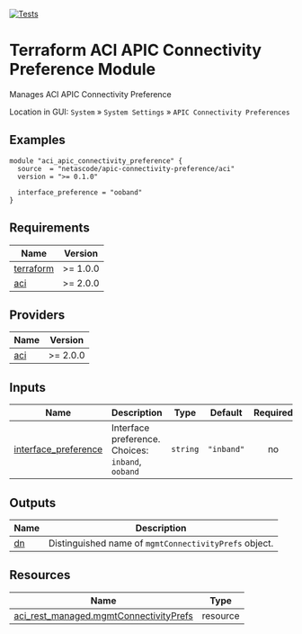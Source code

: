 <!-- BEGIN_TF_DOCS -->
[![Tests](https://github.com/netascode/terraform-aci-apic-connectivity-preference/actions/workflows/test.yml/badge.svg)](https://github.com/netascode/terraform-aci-apic-connectivity-preference/actions/workflows/test.yml)

# Terraform ACI APIC Connectivity Preference Module

Manages ACI APIC Connectivity Preference

Location in GUI:
`System` » `System Settings` » `APIC Connectivity Preferences`

## Examples

```hcl
module "aci_apic_connectivity_preference" {
  source  = "netascode/apic-connectivity-preference/aci"
  version = ">= 0.1.0"

  interface_preference = "ooband"
}
```

## Requirements

| Name | Version |
|------|---------|
| <a name="requirement_terraform"></a> [terraform](#requirement\_terraform) | >= 1.0.0 |
| <a name="requirement_aci"></a> [aci](#requirement\_aci) | >= 2.0.0 |

## Providers

| Name | Version |
|------|---------|
| <a name="provider_aci"></a> [aci](#provider\_aci) | >= 2.0.0 |

## Inputs

| Name | Description | Type | Default | Required |
|------|-------------|------|---------|:--------:|
| <a name="input_interface_preference"></a> [interface\_preference](#input\_interface\_preference) | Interface preference. Choices: `inband`, `ooband` | `string` | `"inband"` | no |

## Outputs

| Name | Description |
|------|-------------|
| <a name="output_dn"></a> [dn](#output\_dn) | Distinguished name of `mgmtConnectivityPrefs` object. |

## Resources

| Name | Type |
|------|------|
| [aci_rest_managed.mgmtConnectivityPrefs](https://registry.terraform.io/providers/CiscoDevNet/aci/latest/docs/resources/rest_managed) | resource |
<!-- END_TF_DOCS -->